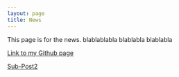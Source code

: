 ```yaml
---
layout: page
title: News
---
```


This page is for the news.
blablablabla
blablabla
blablabla

[Link to my Github page](https://github.com/forcesk)

[Sub-Post2](/_site/post2.md)

